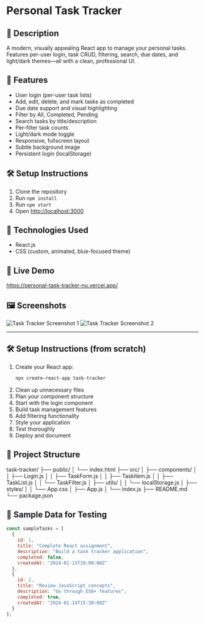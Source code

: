 # Personal Task Tracker

## 📖 Description
A modern, visually appealing React app to manage your personal tasks. Features per-user login, task CRUD, filtering, search, due dates, and light/dark themes—all with a clean, professional UI.

## 🚀 Features
- User login (per-user task lists)
- Add, edit, delete, and mark tasks as completed
- Due date support and visual highlighting
- Filter by All, Completed, Pending
- Search tasks by title/description
- Per-filter task counts
- Light/dark mode toggle
- Responsive, fullscreen layout
- Subtle background image
- Persistent login (localStorage)

## 🛠 Setup Instructions
1. Clone the repository
2. Run `npm install`
3. Run `npm start`
4. Open [http://localhost:3000](http://localhost:3000)

## 🧰 Technologies Used
- React.js
- CSS (custom, animated, blue-focused theme)


## 🔗 Live Demo
https://personal-task-tracker-nu.vercel.app/


## 🖼 Screenshots
![Task Tracker Screenshot 1](![image](https://github.com/user-attachments/assets/671b3bf5-d35b-4fb5-b6b1-3bd08b814c69)
)
![Task Tracker Screenshot 2](screenshots/screenshot2.png)

---

## 🛠 Setup Instructions (from scratch)

1. Create your React app:
   ```bash
   npx create-react-app task-tracker
   ```
2. Clean up unnecessary files
3. Plan your component structure
4. Start with the login component
5. Build task management features
6. Add filtering functionality
7. Style your application
8. Test thoroughly
9. Deploy and document

## 🧩 Project Structure

task-tracker/
├── public/
│ └── index.html
├── src/
│ ├── components/
│ │ ├── Login.js
│ │ ├── TaskForm.js
│ │ ├── TaskItem.js
│ │ ├── TaskList.js
│ │ └── TaskFilter.js
│ ├── utils/
│ │ └── localStorage.js
│ ├── styles/
│ │ └── App.css
│ ├── App.js
│ └── index.js
├── README.md
└── package.json


## 🧪 Sample Data for Testing
```js
const sampleTasks = [
  {
    id: 1,
    title: "Complete React assignment",
    description: "Build a task tracker application",
    completed: false,
    createdAt: "2024-01-15T10:00:00Z"
  },
  {
    id: 2,
    title: "Review JavaScript concepts",
    description: "Go through ES6+ features",
    completed: true,
    createdAt: "2024-01-14T15:30:00Z"
  }
];
```
